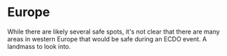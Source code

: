 # Europe

While there are likely several safe spots, it's not clear that there are many areas in western Europe that would be safe during an ECDO event. A landmass to look into.
